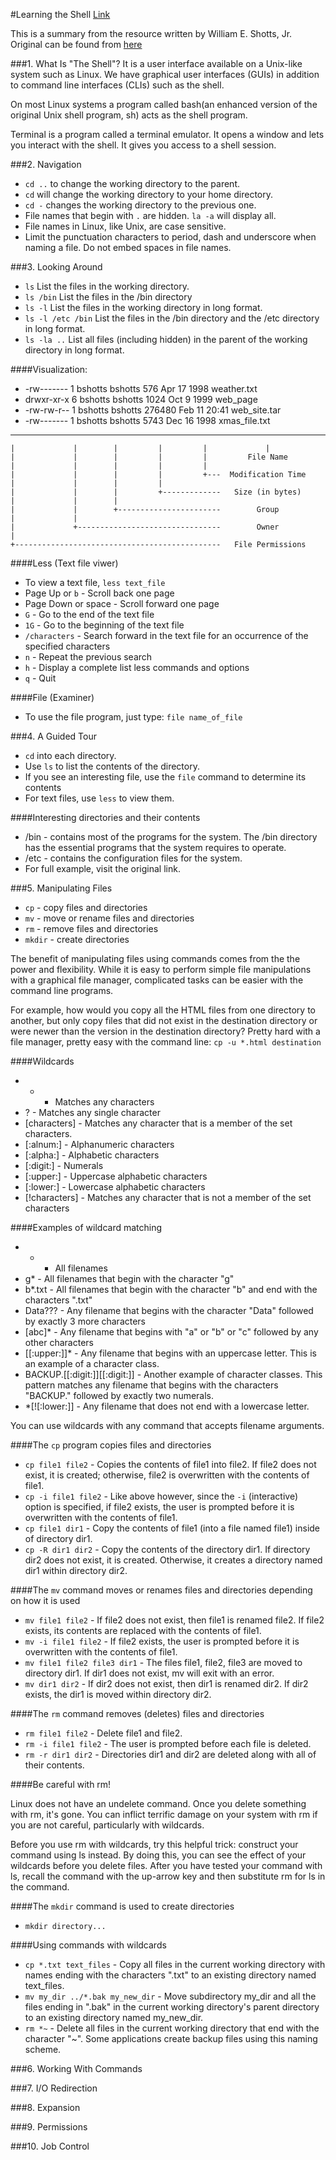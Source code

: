 #Learning the Shell [Link](http://linuxcommand.org/lc3_learning_the_shell.php)

This is a summary from the resource written by William E. Shotts, Jr. Original can be found from [here](http://linuxcommand.org/lc3_learning_the_shell.php)

###1. What Is "The Shell"?
It is a user interface available on a Unix-like system such as Linux. We have graphical user interfaces (GUIs) in addition to command line interfaces (CLIs) such as the shell.

On most Linux systems a program called bash(an enhanced version of the original Unix shell program, sh) acts as the shell program.

Terminal is a program called a terminal emulator. It opens a window and lets you interact with the shell. It gives you access to a shell session.


###2. Navigation
* `cd ..` to change the working directory to the parent.
* `cd` will change the working directory to your home directory.
* `cd -` changes the working directory to the previous one.
* File names that begin with `.` are hidden. `la -a` will display all.
* File names in Linux, like Unix, are case sensitive.
* Limit the punctuation characters to period, dash and underscore when naming a file. Do not embed spaces in file names.


###3. Looking Around
* `ls` List the files in the working directory.
* `ls /bin` List the files in the /bin directory
* `ls -l` List the files in the working directory in long format.
* `ls -l /etc /bin` List the files in the /bin directory and the /etc directory in long format.
* `ls -la ..` List all files (including hidden) in the parent of the working directory in long format.

####Visualization:

* -rw-------   1 bshotts  bshotts       576 Apr 17  1998 weather.txt
* drwxr-xr-x   6 bshotts  bshotts      1024 Oct  9  1999 web_page
* -rw-rw-r--   1 bshotts  bshotts    276480 Feb 11 20:41 web_site.tar
* -rw-------   1 bshotts  bshotts      5743 Dec 16  1998 xmas_file.txt

----------     -------  -------  -------- ------------ -------------
    |             |        |         |         |             |
    |             |        |         |         |         File Name
    |             |        |         |         |
    |             |        |         |         +---  Modification Time
    |             |        |         |
    |             |        |         +-------------   Size (in bytes)
    |             |        |
    |             |        +-----------------------        Group
    |             |
    |             +--------------------------------        Owner
    |
    +----------------------------------------------   File Permissions

####Less (Text file viwer)
* To view a text file, `less text_file`
* Page Up or `b` - Scroll back one page
* Page Down or space - Scroll forward one page
* `G` - Go to the end of the text file
* `1G` - Go to the beginning of the text file
* `/characters` - Search forward in the text file for an occurrence of the specified characters
* `n` - Repeat the previous search
* `h` - Display a complete list less commands and options
* `q` - Quit

####File (Examiner)
* To use the file program, just type: `file name_of_file`


###4. A Guided Tour

* `cd` into each directory.
* Use `ls` to list the contents of the directory.
* If you see an interesting file, use the `file` command to determine its contents
* For text files, use `less` to view them.

####Interesting directories and their contents

* /bin - contains most of the programs for the system. The /bin directory has the essential programs that the system requires to operate.
* /etc - contains the configuration files for the system.
* For full example, visit the original link.

###5. Manipulating Files

* `cp` - copy files and directories
* `mv` - move or rename files and directories
* `rm` - remove files and directories
* `mkdir` - create directories

The benefit of manipulating files using commands comes from the the power and flexibility. While it is easy to perform simple file manipulations with a graphical file manager, complicated tasks can be easier with the command line programs.

For example, how would you copy all the HTML files from one directory to another, but only copy files that did not exist in the destination directory or were newer than the version in the destination directory? Pretty hard with a file manager, pretty easy with the command line:
`cp -u *.html destination`

####Wildcards

* * - Matches any characters
* ? - Matches any single character
* [characters] - Matches any character that is a member of the set characters.
* [:alnum:] - Alphanumeric characters
* [:alpha:] - Alphabetic characters
* [:digit:] - Numerals
* [:upper:] - Uppercase alphabetic characters
* [:lower:] - Lowercase alphabetic characters
* [!characters] - Matches any character that is not a member of the set characters

####Examples of wildcard matching

* * - All filenames
* g* - All filenames that begin with the character "g" 
* b*.txt - All filenames that begin with the character "b" and end with the characters ".txt"
* Data??? - Any filename that begins with the character "Data" followed by exactly 3 more characters
* [abc]* - Any filename that begins with "a" or "b" or "c" followed by any other characters
* [[:upper:]]* - Any filename that begins with an uppercase letter. This is an example of a character class.
* BACKUP.[[:digit:]][[:digit:]] - Another example of character classes. This pattern matches any filename that begins with the characters "BACKUP." followed by exactly two numerals.
* *[![:lower:]] - Any filename that does not end with a lowercase letter.

You can use wildcards with any command that accepts filename arguments.

####The `cp` program copies files and directories

* `cp file1 file2` - Copies the contents of file1 into file2. If file2 does not exist, it is created; otherwise, file2 is overwritten with the contents of file1.
* `cp -i file1 file2` - Like above however, since the `-i` (interactive) option is specified, if file2 exists, the user is prompted before it is overwritten with the contents of file1.
* `cp file1 dir1` - Copy the contents of file1 (into a file named file1) inside of directory dir1.
* `cp -R dir1 dir2` - Copy the contents of the directory dir1. If directory dir2 does not exist, it is created. Otherwise, it creates a directory named dir1 within directory dir2.

####The `mv` command moves or renames files and directories depending on how it is used

* `mv file1 file2` - If file2 does not exist, then file1 is renamed file2. If file2 exists, its contents are replaced with the contents of file1.
* `mv -i file1 file2` - If file2 exists, the user is prompted before it is overwritten with the contents of file1.
* `mv file1 file2 file3 dir1` - The files file1, file2, file3 are moved to directory dir1. If dir1 does not exist, mv will exit with an error.
* `mv dir1 dir2` - If dir2 does not exist, then dir1 is renamed dir2. If dir2 exists, the dir1 is moved within directory dir2.

####The `rm` command removes (deletes) files and directories

* `rm file1 file2` - Delete file1 and file2.
* `rm -i file1 file2` - The user is prompted before each file is deleted.
* `rm -r dir1 dir2` - Directories dir1 and dir2 are deleted along with all of their contents.

####Be careful with rm!

Linux does not have an undelete command. Once you delete something with rm, it's gone. You can inflict terrific damage on your system with rm if you are not careful, particularly with wildcards.

Before you use rm with wildcards, try this helpful trick: construct your command using ls instead. By doing this, you can see the effect of your wildcards before you delete files. After you have tested your command with ls, recall the command with the up-arrow key and then substitute rm for ls in the command.

####The `mkdir` command is used to create directories

* `mkdir directory...`

####Using commands with wildcards

* `cp *.txt text_files` - Copy all files in the current working directory with names ending with the characters ".txt" to an existing directory named text_files.
* `mv my_dir ../*.bak my_new_dir` - Move subdirectory my_dir and all the files ending in ".bak" in the current working directory's parent directory to an existing directory named my_new_dir.
* `rm *~` - Delete all files in the current working directory that end with the character "~". Some applications create backup files using this naming scheme.


###6. Working With Commands


###7. I/O Redirection


###8. Expansion


###9. Permissions


###10. Job Control
